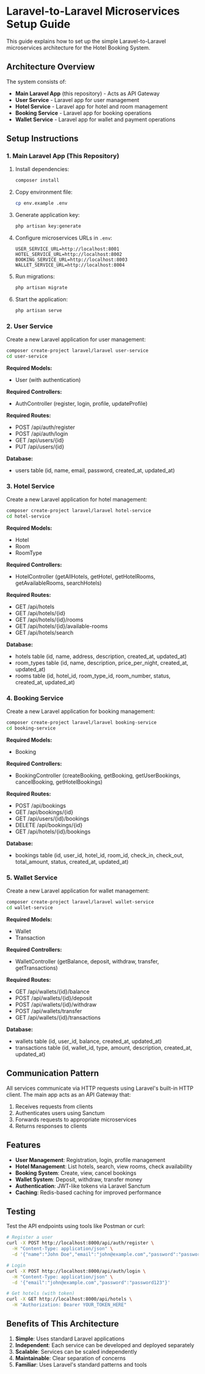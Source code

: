 # Laravel-to-Laravel Microservices Setup Guide

This guide explains how to set up the simple Laravel-to-Laravel microservices architecture for the Hotel Booking System.

## Architecture Overview

The system consists of:
- **Main Laravel App** (this repository) - Acts as API Gateway
- **User Service** - Laravel app for user management
- **Hotel Service** - Laravel app for hotel and room management
- **Booking Service** - Laravel app for booking operations
- **Wallet Service** - Laravel app for wallet and payment operations

## Setup Instructions

### 1. Main Laravel App (This Repository)

1. Install dependencies:
   ```bash
   composer install
   ```

2. Copy environment file:
   ```bash
   cp env.example .env
   ```

3. Generate application key:
   ```bash
   php artisan key:generate
   ```

4. Configure microservices URLs in `.env`:
   ```
   USER_SERVICE_URL=http://localhost:8001
   HOTEL_SERVICE_URL=http://localhost:8002
   BOOKING_SERVICE_URL=http://localhost:8003
   WALLET_SERVICE_URL=http://localhost:8004
   ```

5. Run migrations:
   ```bash
   php artisan migrate
   ```

6. Start the application:
   ```bash
   php artisan serve
   ```

### 2. User Service

Create a new Laravel application for user management:

```bash
composer create-project laravel/laravel user-service
cd user-service
```

**Required Models:**
- User (with authentication)

**Required Controllers:**
- AuthController (register, login, profile, updateProfile)

**Required Routes:**
- POST /api/auth/register
- POST /api/auth/login
- GET /api/users/{id}
- PUT /api/users/{id}

**Database:**
- users table (id, name, email, password, created_at, updated_at)

### 3. Hotel Service

Create a new Laravel application for hotel management:

```bash
composer create-project laravel/laravel hotel-service
cd hotel-service
```

**Required Models:**
- Hotel
- Room
- RoomType

**Required Controllers:**
- HotelController (getAllHotels, getHotel, getHotelRooms, getAvailableRooms, searchHotels)

**Required Routes:**
- GET /api/hotels
- GET /api/hotels/{id}
- GET /api/hotels/{id}/rooms
- GET /api/hotels/{id}/available-rooms
- GET /api/hotels/search

**Database:**
- hotels table (id, name, address, description, created_at, updated_at)
- room_types table (id, name, description, price_per_night, created_at, updated_at)
- rooms table (id, hotel_id, room_type_id, room_number, status, created_at, updated_at)

### 4. Booking Service

Create a new Laravel application for booking management:

```bash
composer create-project laravel/laravel booking-service
cd booking-service
```

**Required Models:**
- Booking

**Required Controllers:**
- BookingController (createBooking, getBooking, getUserBookings, cancelBooking, getHotelBookings)

**Required Routes:**
- POST /api/bookings
- GET /api/bookings/{id}
- GET /api/users/{id}/bookings
- DELETE /api/bookings/{id}
- GET /api/hotels/{id}/bookings

**Database:**
- bookings table (id, user_id, hotel_id, room_id, check_in, check_out, total_amount, status, created_at, updated_at)

### 5. Wallet Service

Create a new Laravel application for wallet management:

```bash
composer create-project laravel/laravel wallet-service
cd wallet-service
```

**Required Models:**
- Wallet
- Transaction

**Required Controllers:**
- WalletController (getBalance, deposit, withdraw, transfer, getTransactions)

**Required Routes:**
- GET /api/wallets/{id}/balance
- POST /api/wallets/{id}/deposit
- POST /api/wallets/{id}/withdraw
- POST /api/wallets/transfer
- GET /api/wallets/{id}/transactions

**Database:**
- wallets table (id, user_id, balance, created_at, updated_at)
- transactions table (id, wallet_id, type, amount, description, created_at, updated_at)

## Communication Pattern

All services communicate via HTTP requests using Laravel's built-in HTTP client. The main app acts as an API Gateway that:

1. Receives requests from clients
2. Authenticates users using Sanctum
3. Forwards requests to appropriate microservices
4. Returns responses to clients

## Features

- **User Management**: Registration, login, profile management
- **Hotel Management**: List hotels, search, view rooms, check availability
- **Booking System**: Create, view, cancel bookings
- **Wallet System**: Deposit, withdraw, transfer money
- **Authentication**: JWT-like tokens via Laravel Sanctum
- **Caching**: Redis-based caching for improved performance

## Testing

Test the API endpoints using tools like Postman or curl:

```bash
# Register a user
curl -X POST http://localhost:8000/api/auth/register \
  -H "Content-Type: application/json" \
  -d '{"name":"John Doe","email":"john@example.com","password":"password123"}'

# Login
curl -X POST http://localhost:8000/api/auth/login \
  -H "Content-Type: application/json" \
  -d '{"email":"john@example.com","password":"password123"}'

# Get hotels (with token)
curl -X GET http://localhost:8000/api/hotels \
  -H "Authorization: Bearer YOUR_TOKEN_HERE"
```

## Benefits of This Architecture

1. **Simple**: Uses standard Laravel applications
2. **Independent**: Each service can be developed and deployed separately
3. **Scalable**: Services can be scaled independently
4. **Maintainable**: Clear separation of concerns
5. **Familiar**: Uses Laravel's standard patterns and tools
